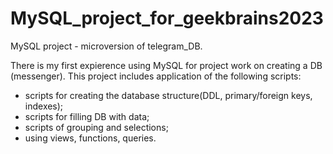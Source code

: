 # MySQL_project_for_geekbrains2023
MySQL project - microversion of telegram_DB.

There is my first expierence using MySQL for project work on creating a DB (messenger).
This project includes application of the following scripts:
- scripts for creating the database structure(DDL, primary/foreign keys, indexes);
- scripts for filling DB with data;
- scripts of grouping and selections;
- using views, functions, queries.
  
